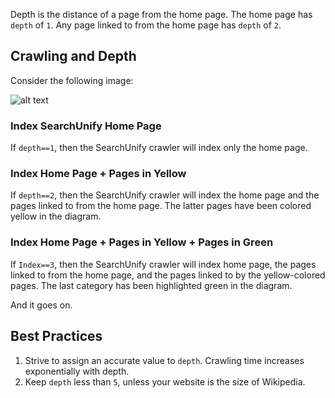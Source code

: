 Depth is the distance of a page from the home page. The home page has ```depth``` of ```1```. Any page linked to from the home page has ```depth``` of ```2```.

## Crawling and Depth
Consider the following image:

![alt text](https://i.ibb.co/G2tSJ3W/depth.png)

### Index SearchUnify Home Page
If ```depth==1```, then the SearchUnify crawler will index only the home page.
### Index  Home Page + Pages in Yellow 
If ```depth==2```, then the SearchUnify crawler will index the home page and the pages linked to from the home page. The latter pages have been colored yellow in the diagram.
### Index  Home Page + Pages in Yellow +  Pages in Green
If ```Index==3```, then the SearchUnify crawler will index home page, the pages linked to from the home page, and the pages linked to by the yellow-colored pages. The last category has been highlighted green in the diagram.

And it goes on.

## Best Practices

1. Strive to assign an accurate value to ```depth```. Crawling time increases exponentially with depth.
2. Keep ```depth``` less than ```5```, unless your website is the size of Wikipedia.
